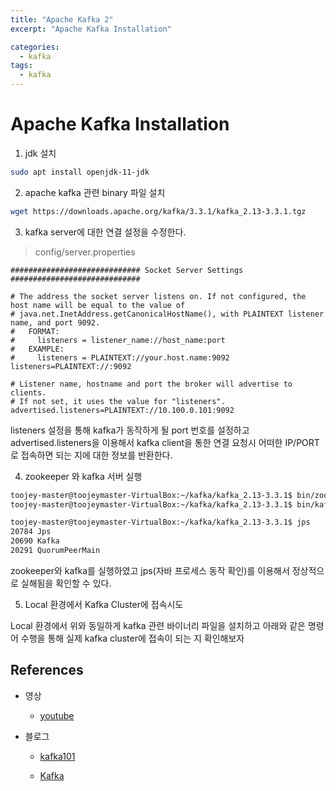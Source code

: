 ```yaml
---
title: "Apache Kafka 2"
excerpt: "Apache Kafka Installation"

categories:
  - kafka
tags:
  - kafka
---
```


# Apache Kafka Installation

1. jdk 설치

```sh
sudo apt install openjdk-11-jdk
```

2. apache kafka 관련 binary 파일 설치

```sh
wget https://downloads.apache.org/kafka/3.3.1/kafka_2.13-3.3.1.tgz
```

3. kafka server에 대한 연결 설정을 수정한다.

> config/server.properties
```
############################# Socket Server Settings #############################

# The address the socket server listens on. If not configured, the host name will be equal to the value of
# java.net.InetAddress.getCanonicalHostName(), with PLAINTEXT listener name, and port 9092.
#   FORMAT:
#     listeners = listener_name://host_name:port
#   EXAMPLE:
#     listeners = PLAINTEXT://your.host.name:9092
listeners=PLAINTEXT://:9092

# Listener name, hostname and port the broker will advertise to clients.
# If not set, it uses the value for "listeners".
advertised.listeners=PLAINTEXT://10.100.0.101:9092
```

listeners 설정을 통해 kafka가 동작하게 될 port 번호를 설정하고 advertised.listeners을 이용해서 kafka client을 통한 연결 요청시 어떠한 IP/PORT로 접속하면 되는 지에 대한 정보를 반환한다.

4. zookeeper 와 kafka 서버 실행

```sh
toojey-master@toojeymaster-VirtualBox:~/kafka/kafka_2.13-3.3.1$ bin/zookeeper-server-start.sh -daemon config/zookeeper.properties
toojey-master@toojeymaster-VirtualBox:~/kafka/kafka_2.13-3.3.1$ bin/kafka-server-start.sh -daemon config/server.properties 

toojey-master@toojeymaster-VirtualBox:~/kafka/kafka_2.13-3.3.1$ jps
20784 Jps
20690 Kafka
20291 QuorumPeerMain
```

zookeeper와 kafka를 실행하였고 jps(자바 프로세스 동작 확인)를 이용해서 정상적으로 실해됨을 확인할 수 있다.

5. Local 환경에서 Kafka Cluster에 접속시도

Local 환경에서 위와 동일하게 kafka 관련 바이너리 파일을 설치하고 아래와 같은 명령어 수행을 통해 실제 kafka cluster에 접속이 되는 지 확인해보자


## References

- 영상
  - [youtube](https://www.youtube.com/watch?v=ozxVgaqGNhM&list=PL3Re5Ri5rZmksx3uuv7gU7Mg6fm69y7wh&index=2)

- 블로그
  - [kafka101](https://always-kimkim.tistory.com/entry/kafka101-broker)

  - [Kafka](https://velog.io/@jwpark06/Kafka-%EC%8B%9C%EC%8A%A4%ED%85%9C-%EA%B5%AC%EC%A1%B0-%EC%95%8C%EC%95%84%EB%B3%B4%EA%B8%B0)








